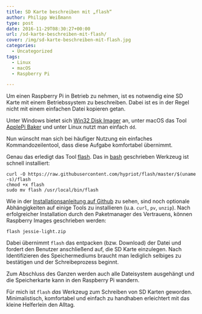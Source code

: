 ```yaml
---
title: SD Karte beschreiben mit „flash“
author: Philipp Weißmann
type: post
date: 2016-11-29T08:30:27+00:00
url: /sd-karte-beschreiben-mit-flash/
cover: /img/sd-karte-beschreiben-mit-flash.jpg
categories:
  - Uncategorized
tags:
  - Linux
  - macOS
  - Raspberry Pi

---
```

Um einen Raspberry Pi in Betrieb zu nehmen, ist es notwendig eine SD Karte mit einem Betriebssystem zu beschreiben.
Dabei ist es in der Regel nicht mit einem einfachen Datei kopieren getan.

Unter Windows bietet sich [Win32 Disk Imager][1] an,
unter macOS das Tool [ApplePi Baker][2] und unter Linux nutzt man einfach `dd`.

Nun wünscht man sich bei häufiger Nutzung ein einfaches Kommandozeilentool, dass diese Aufgabe komfortabel übernimmt.

Genau das erledigt das Tool [flash][3].
Das in [bash][4] geschrieben Werkzeug ist schnell installiert:

    curl -O https://raw.githubusercontent.com/hypriot/flash/master/$(uname -s)/flash
    chmod +x flash
    sudo mv flash /usr/local/bin/flash

Wie in der [Installationsanleitung auf Github][3] zu sehen, sind noch optionale Abhängigkeiten auf einige Tools zu installieren (u.a. `curl`, `pv`, `unzip`).
Nach erfolgreicher Installation durch den Paketmanager des Vertrauens, können Raspberry Images geschrieben werden:

    flash jessie-light.zip

Dabei übernimmt `flash` das entpacken (bzw. Download) der Datei und fordert den Benutzer anschließend auf, die SD Karte einzulegen. Nach Identifizieren des Speichermediums braucht man lediglich selbiges zu bestätigen und der Schreibeprozess beginnt.

Zum Abschluss des Ganzen werden auch alle Dateisystem ausgehängt und die Speicherkarte kann in den Raspberry Pi wandern.

Für mich ist `flash` _das_ Werkzeug zum Schreiben von SD Karten geworden.
Minimalistisch, komfortabel und einfach zu handhaben erleichtert mit das kleine Helferlein den Alltag.

 [1]: https://sourceforge.net/projects/win32diskimager/
 [2]: http://www.tweaking4all.com/software/macosx-software/macosx-apple-pi-baker/
 [3]: https://github.com/hypriot/flash
 [4]: https://de.wikipedia.org/wiki/Bash_(Shell)